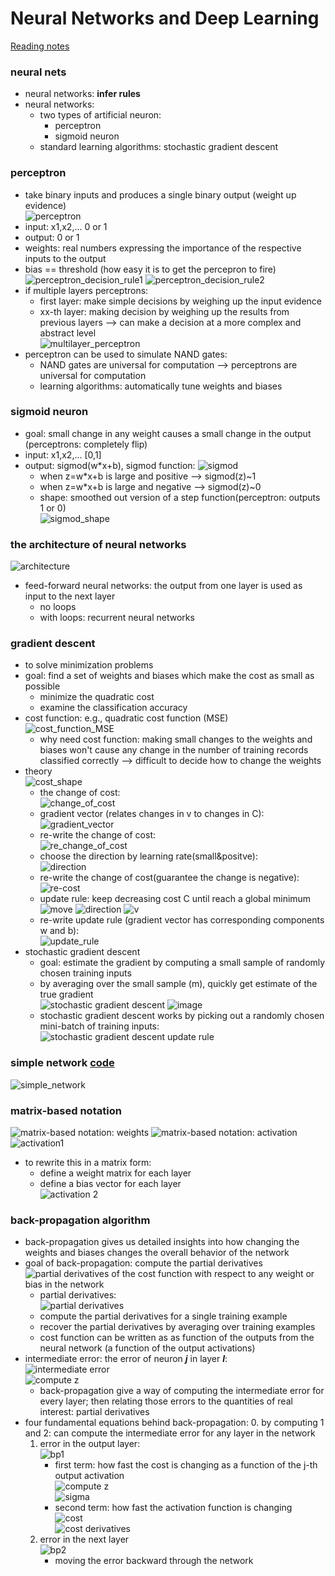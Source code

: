 # Neural Networks and Deep Learning

[Reading notes](http://neuralnetworksanddeeplearning.com/)

### neural nets
- neural networks: __infer rules__  
- neural networks:  
    + two types of artificial neuron:  
        * perceptron  
        * sigmoid neuron  
    + standard learning algorithms: stochastic gradient descent  


    
### perceptron  
- take binary inputs and produces a single binary output (weight up evidence)  
![perceptron](https://cloud.githubusercontent.com/assets/5633774/23443637/6525c374-fded-11e6-9d5a-fbcf13695528.png)  
- input: x1,x2,... 0 or 1  
- output: 0 or 1  
- weights: real numbers expressing the importance of the respective inputs to the output 
- bias == threshold (how easy it is to get the percepron to fire)  
![perceptron_decision_rule1](https://cloud.githubusercontent.com/assets/5633774/23443684/bf192290-fded-11e6-96e8-b9447df47c5f.png)
![perceptron_decision_rule2](https://cloud.githubusercontent.com/assets/5633774/23444169/975eff4c-fdf0-11e6-9b79-a0ca3c3762d7.png)
- if multiple layers perceptrons:
    + first layer: make simple decisions by weighing up the input evidence  
    + xx-th layer: making decision by weighing up the results from previous layers --> can make a decision at a more complex and abstract level      
    ![multilayer_perceptron](https://cloud.githubusercontent.com/assets/5633774/23444026/d0d7fa68-fdef-11e6-9876-b13e302ef278.png)  
- perceptron can be used to simulate NAND gates:  
    + NAND gates are universal for computation --> perceptrons are universal for computation   
    + learning algorithms: automatically tune weights and biases  




### sigmoid neuron  
- goal: small change in any weight causes a small change in the output (perceptrons: completely flip)  
- input:  x1,x2,... [0,1]  
- output: sigmod(w*x+b), sigmod function: ![sigmod](https://cloud.githubusercontent.com/assets/5633774/23445040/e257fe04-fdf5-11e6-9a05-91d96e2f39ba.png)  
    + when z=w*x+b is large and positive --> sigmod(z)~1  
    + when z=w*x+b is large and negative --> sigmod(z)~0  
    + shape: smoothed out version of a step function(perceptron: outputs 1 or 0)  
    ![sigmod_shape](https://cloud.githubusercontent.com/assets/5633774/23445127/67cff6cc-fdf6-11e6-895f-3f63c159ff70.png)  
    
    
### the architecture of neural networks 
![architecture](https://cloud.githubusercontent.com/assets/5633774/23445436/8e116544-fdf8-11e6-99d4-4753a7ce3f55.png)  
- feed-forward neural networks: the output from one layer is used as input to the next layer  
    + no loops  
    + with loops: recurrent neural networks  

    


### gradient descent  
- to solve minimization problems  
- goal: find a set of weights and biases which make the cost as small as possible  
    + minimize the quadratic cost  
    + examine the classification accuracy  
- cost function: e.g., quadratic cost function (MSE)  
![cost_function_MSE](https://cloud.githubusercontent.com/assets/5633774/23446057/4c070b36-fdfd-11e6-9fd5-1abb980ad900.png)  
    + why need cost function: making small changes to the weights and biases won't cause any change in the number of training records classified correctly --> difficult to decide how to change the weights  
- theory  
    ![cost_shape](https://cloud.githubusercontent.com/assets/5633774/23446487/2caf56d6-fe01-11e6-94aa-465026ad9f9d.png)  
    + the change of cost:  
    ![change_of_cost](https://cloud.githubusercontent.com/assets/5633774/23446492/35867de8-fe01-11e6-92c7-2595a58cd25d.png)  
    + gradient vector (relates changes in v to changes in C):  
    ![gradient_vector](https://cloud.githubusercontent.com/assets/5633774/23446507/5d1c25f6-fe01-11e6-9fd8-5137e903b67b.png)  
    + re-write the change of cost:  
    ![re_change_of_cost](https://cloud.githubusercontent.com/assets/5633774/23446528/84c98cb0-fe01-11e6-92b1-6748af073c53.png)  
    + choose the direction by learning rate(small&positve):  
    ![direction](https://cloud.githubusercontent.com/assets/5633774/23446565/d8519864-fe01-11e6-9525-ef4f67e18666.png)  
    + re-write the change of cost(guarantee the change is negative):  
    ![re-cost](https://cloud.githubusercontent.com/assets/5633774/23446589/0b8b6e3a-fe02-11e6-834d-508369477abc.png)  
    + update rule: keep decreasing cost C until reach a global minimum  
    ![move](https://cloud.githubusercontent.com/assets/5633774/23446860/f3363d54-fe03-11e6-9b1d-85b6f0d13306.png)
    ![direction](https://cloud.githubusercontent.com/assets/5633774/23446565/d8519864-fe01-11e6-9525-ef4f67e18666.png)
    ![v](https://cloud.githubusercontent.com/assets/5633774/23446887/2d50d36e-fe04-11e6-848e-10674e6b9099.png)  
    + re-write update rule (gradient vector has corresponding components w and b):  
    ![update_rule](https://cloud.githubusercontent.com/assets/5633774/23447093/c4b426ce-fe05-11e6-9fdc-424ba87a2c03.png)  
- stochastic gradient descent  
    + goal: estimate the gradient by computing a small sample of randomly chosen training inputs  
    + by averaging over the small sample (m), quickly get estimate of the true gradient  
    ![stochastic gradient descent ](https://cloud.githubusercontent.com/assets/5633774/23447243/ccd981cc-fe06-11e6-96e4-71432ea91c5a.png)  ![image](https://cloud.githubusercontent.com/assets/5633774/23447251/db0524a4-fe06-11e6-9260-a83f68ad9f00.png)  
    + stochastic gradient descent works by picking out a randomly chosen mini-batch of training inputs:  
    ![stochastic gradient descent update rule](https://cloud.githubusercontent.com/assets/5633774/23447280/1d25093a-fe07-11e6-9918-7bce555ccd53.png)  
    
    
### simple network [code](https://github.com/rarezhang/neural_networks_deep_learning/blob/master/neural_networks_and_deep_learning/Network.py) 
![simple_network](https://cloud.githubusercontent.com/assets/5633774/23445679/69e65dda-fdfa-11e6-9c86-d4e437970f1c.png)    

    
### matrix-based notation
![matrix-based notation: weights](https://cloud.githubusercontent.com/assets/5633774/24052436/b899a2de-0af2-11e7-981e-fa71b8794e55.png)
![matrix-based notation: activation](https://cloud.githubusercontent.com/assets/5633774/24052472/dadf6ce8-0af2-11e7-9c1f-fd80479f1d23.png)  
![activation1](https://cloud.githubusercontent.com/assets/5633774/24052517/f8ac57e0-0af2-11e7-876b-c97f58b398bb.png)  
- to rewrite this in a matrix form:  
    + define a weight matrix for each layer  
    + define a bias vector for each layer  
![activation 2](https://cloud.githubusercontent.com/assets/5633774/24052557/249f682e-0af3-11e7-8b43-c3a18ae0bb52.png)  


 
### back-propagation algorithm  
- back-propagation gives us detailed insights into how changing the weights and biases changes the overall behavior of the network  
- goal of back-propagation: compute the partial derivatives ![partial derivatives](https://cloud.githubusercontent.com/assets/5633774/24053059/e0fb0928-0af4-11e7-98f8-05bb386e9da0.png) of the cost function with respect to any weight or bias in the network  
    + partial derivatives:  
    ![partial derivatives](https://cloud.githubusercontent.com/assets/5633774/24053059/e0fb0928-0af4-11e7-98f8-05bb386e9da0.png)  
    + compute the partial derivatives for a single training example  
    + recover the partial derivatives by averaging over training examples  
    + cost function can be written as as function of the outputs from the neural network (a function of the output activations)  
- intermediate error: the error of neuron **_j_** in layer **_l_**:  
    ![intermediate error](https://cloud.githubusercontent.com/assets/5633774/24054569/f297c57c-0af9-11e7-840e-bf1e1d684636.png)  
    ![compute z](https://cloud.githubusercontent.com/assets/5633774/24054602/108b6782-0afa-11e7-8321-cfd594fe9690.png)
    + back-propagation give a way of computing the intermediate error for every layer; then relating those errors to the quantities of real interest: partial derivatives  
- four fundamental equations behind back-propagation: 
    0. by computing 1 and 2: can compute the intermediate error for any layer in the network  
    1. error in the output layer:  
        ![bp1](https://cloud.githubusercontent.com/assets/5633774/24055583/bf25f7b4-0afd-11e7-9720-4e578c00257d.png)  
        + first term: how fast the cost is changing as a function of the j-th output activation  
        ![compute z](https://cloud.githubusercontent.com/assets/5633774/24054602/108b6782-0afa-11e7-8321-cfd594fe9690.png)  
        ![sigma](https://cloud.githubusercontent.com/assets/5633774/23445040/e257fe04-fdf5-11e6-9a05-91d96e2f39ba.png)   
        + second term: how fast the activation function is changing   
        ![cost](https://cloud.githubusercontent.com/assets/5633774/24055634/fdfb16fe-0afd-11e7-8aae-146f3803e880.png)  
        ![cost derivatives](https://cloud.githubusercontent.com/assets/5633774/24055642/05c9cac4-0afe-11e7-9d34-43bdb69c6080.png)  
    2. error in the next layer  
        ![bp2](https://cloud.githubusercontent.com/assets/5633774/24055745/87f5b580-0afe-11e7-88dc-6cf6857d238d.png)  
        + moving the error backward through the network  
    
    
    

    
    
    



